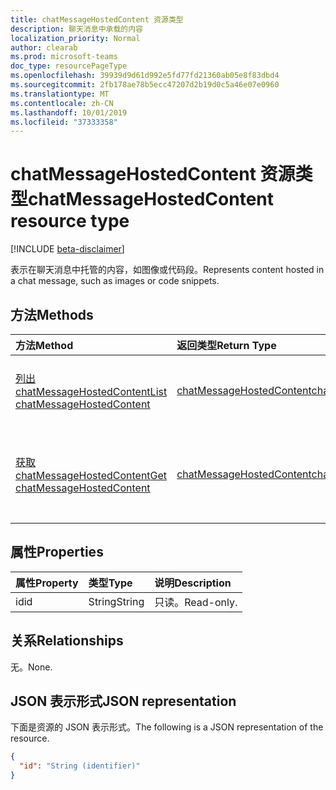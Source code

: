 ```yaml
---
title: chatMessageHostedContent 资源类型
description: 聊天消息中承载的内容
localization_priority: Normal
author: clearab
ms.prod: microsoft-teams
doc_type: resourcePageType
ms.openlocfilehash: 39939d9d61d992e5fd77fd21360ab05e8f83dbd4
ms.sourcegitcommit: 2fb178ae78b5ecc47207d2b19d0c5a46e07e0960
ms.translationtype: MT
ms.contentlocale: zh-CN
ms.lasthandoff: 10/01/2019
ms.locfileid: "37333358"
---
```

# <a name="chatmessagehostedcontent-resource-type"></a><span data-ttu-id="6f62a-103">chatMessageHostedContent 资源类型</span><span class="sxs-lookup"><span data-stu-id="6f62a-103">chatMessageHostedContent resource type</span></span>

[!INCLUDE [beta-disclaimer](../../includes/beta-disclaimer.md)]

<span data-ttu-id="6f62a-104">表示在聊天消息中托管的内容，如图像或代码段。</span><span class="sxs-lookup"><span data-stu-id="6f62a-104">Represents content hosted in a chat message, such as images or code snippets.</span></span>

## <a name="methods"></a><span data-ttu-id="6f62a-105">方法</span><span class="sxs-lookup"><span data-stu-id="6f62a-105">Methods</span></span>

| <span data-ttu-id="6f62a-106">方法</span><span class="sxs-lookup"><span data-stu-id="6f62a-106">Method</span></span>       | <span data-ttu-id="6f62a-107">返回类型</span><span class="sxs-lookup"><span data-stu-id="6f62a-107">Return Type</span></span> | <span data-ttu-id="6f62a-108">说明</span><span class="sxs-lookup"><span data-stu-id="6f62a-108">Description</span></span> |
|:-------------|:------------|:------------|
| [<span data-ttu-id="6f62a-109">列出 chatMessageHostedContent</span><span class="sxs-lookup"><span data-stu-id="6f62a-109">List chatMessageHostedContent</span></span>](../api/chatmessage-list-chatmessagehostedcontents.md) | [<span data-ttu-id="6f62a-110">chatMessageHostedContent</span><span class="sxs-lookup"><span data-stu-id="6f62a-110">chatMessageHostedContent</span></span>](chatmessagehostedcontent.md) | <span data-ttu-id="6f62a-111">检索邮件的**chatMessageHostedContent**列表。</span><span class="sxs-lookup"><span data-stu-id="6f62a-111">Retrieve the list of **chatMessageHostedContent** for a message.</span></span> |
| [<span data-ttu-id="6f62a-112">获取 chatMessageHostedContent</span><span class="sxs-lookup"><span data-stu-id="6f62a-112">Get chatMessageHostedContent</span></span>](../api/chatmessagehostedcontent-get.md) | [<span data-ttu-id="6f62a-113">chatMessageHostedContent</span><span class="sxs-lookup"><span data-stu-id="6f62a-113">chatMessageHostedContent</span></span>](chatmessagehostedcontent.md) | <span data-ttu-id="6f62a-114">读取**chatMessageHostedContent**对象的属性和关系。</span><span class="sxs-lookup"><span data-stu-id="6f62a-114">Read the properties and relationships of a **chatMessageHostedContent** object.</span></span> |

## <a name="properties"></a><span data-ttu-id="6f62a-115">属性</span><span class="sxs-lookup"><span data-stu-id="6f62a-115">Properties</span></span>

| <span data-ttu-id="6f62a-116">属性</span><span class="sxs-lookup"><span data-stu-id="6f62a-116">Property</span></span>     | <span data-ttu-id="6f62a-117">类型</span><span class="sxs-lookup"><span data-stu-id="6f62a-117">Type</span></span>        | <span data-ttu-id="6f62a-118">说明</span><span class="sxs-lookup"><span data-stu-id="6f62a-118">Description</span></span> |
|:-------------|:------------|:------------|
|<span data-ttu-id="6f62a-119">id</span><span class="sxs-lookup"><span data-stu-id="6f62a-119">id</span></span>|<span data-ttu-id="6f62a-120">String</span><span class="sxs-lookup"><span data-stu-id="6f62a-120">String</span></span>| <span data-ttu-id="6f62a-121">只读。</span><span class="sxs-lookup"><span data-stu-id="6f62a-121">Read-only.</span></span>|

## <a name="relationships"></a><span data-ttu-id="6f62a-122">关系</span><span class="sxs-lookup"><span data-stu-id="6f62a-122">Relationships</span></span>

<span data-ttu-id="6f62a-123">无。</span><span class="sxs-lookup"><span data-stu-id="6f62a-123">None.</span></span>

## <a name="json-representation"></a><span data-ttu-id="6f62a-124">JSON 表示形式</span><span class="sxs-lookup"><span data-stu-id="6f62a-124">JSON representation</span></span>

<span data-ttu-id="6f62a-125">下面是资源的 JSON 表示形式。</span><span class="sxs-lookup"><span data-stu-id="6f62a-125">The following is a JSON representation of the resource.</span></span>

<!-- {
  "blockType": "resource",
  "optionalProperties": [

  ],
  "@odata.type": "microsoft.graph.chatMessageHostedContent",
  "baseType": "",
  "keyProperty": "id"
}-->

```json
{
  "id": "String (identifier)"
}
```

<!-- uuid: 16cd6b66-4b1a-43a1-adaf-3a886856ed98
2019-02-04 14:57:30 UTC -->
<!-- {
  "type": "#page.annotation",
  "description": "chatMessageHostedContent resource",
  "keywords": "",
  "section": "documentation",
  "tocPath": ""
}-->
